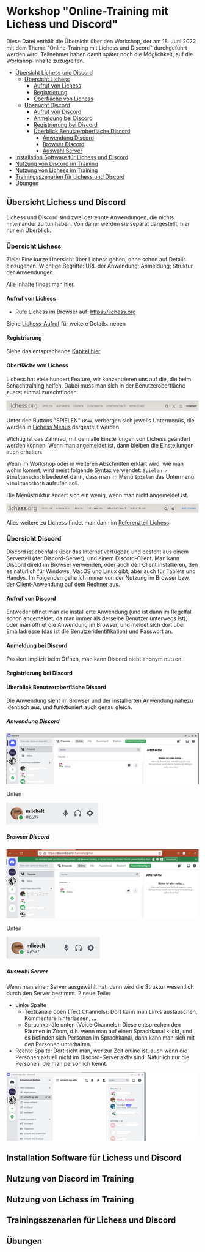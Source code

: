 # Workshop "Online-Training mit Lichess und Discord"

Diese Datei enthält die Übersicht über den Workshop, der am 18. Juni 2022 mit dem Thema "Online-Training mit Lichess und Discord" durchgeführt werden wird. Teilnehmer haben damit später noch die Möglichkeit, auf die Workshop-Inhalte zuzugreifen.

* [Übersicht Lichess und Discord](#übersicht-lichess-und-discord)
	* [Übersicht Lichess](#übersicht-lichess)
		* [Aufruf von Lichess](#aufruf-von-lichess)
		* [Registrierung](#registrierung)
		* [Oberfläche von Lichess](#oberfläche-von-lichess)
	* [Übersicht Discord](#übersicht-discord)
		* [Aufruf von Discord](#aufruf-von-discord)
		* [Anmeldung bei Discord](#anmeldung-bei-discord)
		* [Registrierung bei Discord](#registrierung-bei-discord)
		* [Überblick Benutzeroberfläche Discord](#überblick-benutzeroberfläche-discord)
			* [Anwendung Discord](#anwendung-discord)
			* [Browser Discord](#browser-discord)
			* [Auswahl Server](#auswahl-server)
* [Installation Software für Lichess und Discord](#installation-software-für-lichess-und-discord)
* [Nutzung von Discord im Training](#nutzung-von-discord-im-training)
* [Nutzung von Lichess im Training](#nutzung-von-lichess-im-training)
* [Trainingsszenarien für Lichess und Discord](#trainingsszenarien-für-lichess-und-discord)
* [Übungen](#übungen)

## Übersicht Lichess und Discord

Lichess und Discord sind zwei getrennte Anwendungen, die nichts miteinander zu tun haben. Von daher werden sie separat dargestellt, hier nur ein Überblick.

### Übersicht Lichess

Ziele: Eine kurze Übersicht über Lichess geben, ohne schon auf Details einzugehen. Wichtige Begriffe: URL der Anwendung; Anmeldung; Struktur der Anwendungen.

Alle Inhalte [findet man hier](./lichess.md).

#### Aufruf von Lichess

* Rufe Lichess im Browser auf: https://lichess.org

Siehe [Lichess-Aufruf](lichess.md#aufruf-von-lichess) für weitere Details.
neben 
#### Registrierung

Siehe das entsprechende [Kapitel hier](lichess.md#registrierung)

#### Oberfläche von Lichess

Lichess hat viele hundert Feature, wir konzentrieren uns auf die, die beim Schachtraining helfen. Dabei muss man sich in der Benutzeroberfläche zuerst einmal zurechtfinden.

![Lichess Kopf wenn angemeldet](bilder/menu-lichess-angemeldet.png)

Unter den Buttons "SPIELEN" usw. verbergen sich jeweils Untermenüs, die werden in [Lichess Menüs](lichess.md) dargestellt werden.

Wichtig ist das Zahnrad, mit dem alle Einstellungen von Lichess geändert werden können. Wenn man angemeldet ist, dann bleiben die Einstellungen auch erhalten.

Wenn im Workshop oder in weiteren Abschnitten erklärt wird, wie man wohin kommt, wird meist folgende Syntax verwendet: `Spielen > Simultanschach` bedeutet dann, dass man im Menü `Spielen` das Untermenü `Simultanschach` aufrufen soll.

Die Menüstruktur ändert sich ein wenig, wenn man nicht angemeldet ist.

![Lichess Kopf wenn nicht angemeldet](bilder/menu-lichess-abgemeldet.png)

Alles weitere zu Lichess findet man dann im [Referenzteil Lichess](lichess.md).

### Übersicht Discord

Discord ist ebenfalls über das Internet verfügbar, und besteht aus einem Serverteil (der Discord-Server), und einem Discord-Client. Man kann Discord direkt im Browser verwenden, oder auch den Client installieren, den es natürlich für Windows, MacOS und Linux gibt, aber auch für Tablets und Handys. Im Folgenden gehe ich immer von der Nutzung im Browser bzw. der Client-Anwendung auf dem Rechner aus.

#### Aufruf von Discord

Entweder öffnet man die installierte Anwendung (und ist dann im Regelfall schon angemeldet, da man immer als derselbe Benutzer unterwegs ist), oder man öffnet die Anwendung im Browser, und meldet sich dort über Emailadresse (das ist die Benutzeridentifikation) und Passwort an.

#### Anmeldung bei Discord

Passiert implizit beim Öffnen, man kann Discord nicht anonym nutzen.

#### Registrierung bei Discord

<MUSS NOCH BESCHRIEBEN WERDEN>

#### Überblick Benutzeroberfläche Discord

Die Anwendung sieht im Browser und der installierten Anwendung nahezu identisch aus, und funktioniert auch genau gleich.

##### Anwendung Discord

![Discord Anwendung Grundstruktur](bilder/menu-discord-anwendung-top.png)

Unten

![Discord Anwendung Benutzer](bilder/menu-discord-anwendung-bottom.png)

##### Browser Discord

![Discord im Browser Grundstruktur](bilder/menu-discord-browser-top.png)

Unten

![Discord im Browser Benutzer](bilder/menu-discord-browser-bottom.png)

##### Auswahl Server

Wenn man einen Server ausgewählt hat, dann wird die Struktur wesentlich durch den Server bestimmt. 2 neue Teile:

* Linke Spalte
  * Textkanäle oben (Text Channels): Dort kann man Links austauschen, Kommentare hinterlassen, ...
  * Sprachkanäle unten (Voice Channels): Diese entsprechen den Räumen in Zoom, d.h. wenn man auf einen Sprachkanal klickt, und es befinden sich Personen im Sprachkanal, dann kann man sich mit den Personen unterhalten.
* Rechte Spalte: Dort sieht man, wer zur Zeit online ist, auch wenn die Personen aktuell nicht im Discord-Server aktiv sind. Natürlich nur die Personen, die man persönlich kennt.

![Discord in der Anwendung nach Auswahl des Servers](bilder/menu-discord-server.png)
## Installation Software für Lichess und Discord

## Nutzung von Discord im Training

## Nutzung von Lichess im Training

## Trainingsszenarien für Lichess und Discord

## Übungen


